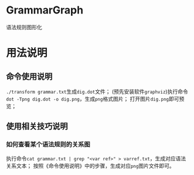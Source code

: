 # GrammarGraph
语法规则图形化

# 用法说明
## 命令使用说明
`./transform grammar.txt`生成`dig.dot`文件；
(预先安装软件`graphviz`)执行命令`dot -Tpng dig.dot -o dig.png`，生成`png`格式图片；
打开图片`dig.png`即可预览；

## 使用相关技巧说明
### 如何查看某个语法规则的关系图
执行命令`cat grammar.txt | grep "<var ref>" > varref.txt`，生成对应语法关系文本；
按照《命令使用说明》中的步骤，生成对应`png`图片文件即可。
